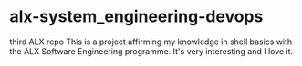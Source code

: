 # alx-system_engineering-devops
third ALX repo
This is a project affirming my knowledge in shell basics with the ALX Software Engineering programme.
It's very interesting and I love it.
